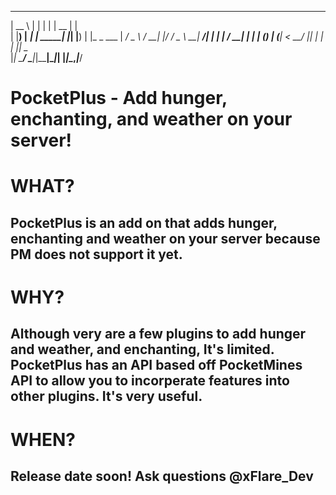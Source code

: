  _____           _        _   _____  _           
|  __ \         | |      | | |  __ \| |          
| |__) |__   ___| | _____| |_| |__) | |_   _ ___ 
|  ___/ _ \ / __| |/ / _ \ __|  ___/| | | | / __|
| |  | (_) | (__|   <  __/ |_| |    | | |_| \__ \
|_|   \___/ \___|_|\_\___|\__|_|    |_|\__,_|___/
# PocketPlus - Add hunger, enchanting, and weather on your server!


# WHAT?
## PocketPlus is an add on that adds hunger, enchanting and weather on your server because PM does not support it yet.

# WHY?
## Although very are a few plugins to add hunger and weather, and enchanting, It's limited. PocketPlus has an API based off PocketMines API to allow you to incorperate features into other plugins. It's very useful.

# WHEN?
## Release date soon! Ask questions @xFlare_Dev
